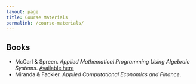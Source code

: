 ```yaml
---
layout: page
title: Course Materials
permalink: /course-materials/
---
```



## Books



- McCarl & Spreen. *Applied Mathematical Programming Using Algebraic Systems*. [Available here](https://agecoresearch.tamu.edu/mccarl/regbook/)
- Miranda & Fackler. *Applied Computational Economics and Finance*.  

